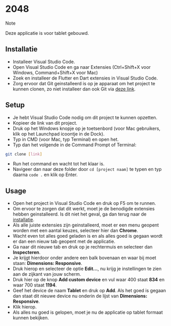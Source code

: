 # 2048

> [!NOTE]
> Deze applicatie is voor tablet gebouwd.

## Installatie
- Installeer Visual Studio Code.
- Open Visual Studio Code en ga naar Extensies (Ctrl+Shift+X voor Windows, Command+Shift+X voor Mac)
- Zoek en installeer de Flutter en Dart extensies in Visual Studio Code.
- Zorg ervoor dat Git geinstalleerd is op je apparaat om het project te kunnen clonen, zo niet installeer dan ook Git via [deze link](https://git-scm.com/downloads).


## Setup

- Je hebt Visual Studio Code nodig om dit project te kunnen opzetten.
- Kopieer de link van dit project.
- Druk op het Windows knopje op je toetsenbord (voor Mac gebruikers, klik op het Launchpad icoontje in de Dock).
- Typ in CMD (voor Mac, typ Terminal) en open het.
- Typ dan het volgende in de Command Prompt of Terminal: 
```bash
git clone [link]
```
- Run het command en wacht tot het klaar is.
- Navigeer dan naar deze folder door ```cd [project naam]``` te typen en typ daarna ```code .``` en klik op Enter.

## Usage

- Open het project in Visual Studio Code en druk op F5 om te runnen.
- Om ervoor te zorgen dat dit werkt, moet je de benodigde extensies hebben geinstalleerd. Is dit niet het geval, ga dan terug naar de [installatie](#installatie).
- Als alle juiste extensies zijn geinstalleerd, moet er een menu geopent worden met een aantal keuzes, selecteer hier dan **Chrome**.
- Wacht even tot alles goed geladen is en als alles goed is gegaan wordt er dan een nieuw tab geopent met de applicatie.
- Ga naar dit nieuwe tab en druk op je rechtermuis en selecteer dan **Inspecteren**.
- Je krijgt hierdoor onder andere een balk bovenaan en waar bij moet staan: **Dimensions: Responsive**.
- Druk hierop en selecteer de optie **Edit...**, nu krijg je instellingen te zien aan de zijkant van jouw scherm.
- Druk hier op de knop **Add custom device** en vul waar 400 staat **834** en waar 700 staat **1194**.
- Geef het device de naam **Tablet** en druk op **Add**. Als het goed is gegaan dan staat dit nieuwe device nu onderin de lijst van **Dimensions: Responsive**.
- Klik hierop.
- Als alles nu goed is gelopen, moet je nu de applicatie op tablet formaat kunnen bekijken.
